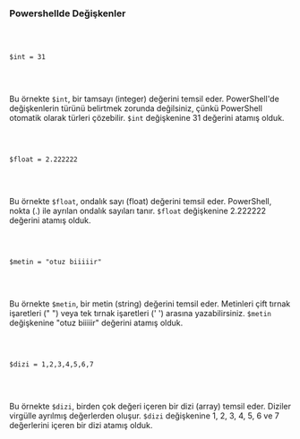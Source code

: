 <h3 class="text-2xl font-bold">Powershellde Değişkenler</h3><br>
<div class="bg-gray-200 dark:bg-gray-800 p-1 rounded-lg">
    <pre><code class="text-blue-500 language-powershell">
$int = 31
    </code></pre>
</div><br>

<p>Bu örnekte <code class="bg-gray-200 p-1 dark:bg-gray-800 rounded-lg ">$int</code>, bir tamsayı (integer) değerini temsil eder. PowerShell'de değişkenlerin türünü belirtmek zorunda değilsiniz, çünkü PowerShell otomatik olarak türleri çözebilir. <code class="bg-gray-200 p-1 dark:bg-gray-800 rounded-lg ">$int</code> değişkenine 31 değerini atamış olduk.</p><br>

<div class="bg-gray-200 dark:bg-gray-800 p-1 rounded-lg">
    <pre><code class="text-blue-500 language-powershell">
$float = 2.222222
    </code></pre>
</div><br>

<p>Bu örnekte <code class="bg-gray-200 p-1 dark:bg-gray-800 rounded-lg ">$float</code>, ondalık sayı (float) değerini temsil eder. PowerShell, nokta (.) ile ayrılan ondalık sayıları tanır. <code class="bg-gray-200 p-1 dark:bg-gray-800 rounded-lg ">$float</code> değişkenine 2.222222 değerini atamış olduk.</p><br>

<div class="bg-gray-200 dark:bg-gray-800 p-1 rounded-lg">
    <pre><code class="text-blue-500 language-powershell">
$metin = "otuz biiiiir"
    </code></pre>
</div><br>

<p>Bu örnekte <code class="bg-gray-200 p-1 dark:bg-gray-800 rounded-lg ">$metin</code>, bir metin (string) değerini temsil eder. Metinleri çift tırnak işaretleri (" ") veya tek tırnak işaretleri (' ') arasına yazabilirsiniz. <code class="bg-gray-200 p-1 dark:bg-gray-800 rounded-lg ">$metin</code> değişkenine "otuz biiiiir" değerini atamış olduk.</p><br>


<div class="bg-gray-200 dark:bg-gray-800 p-1 rounded-lg">
    <pre><code class="text-blue-500 language-powershell">
$dizi = 1,2,3,4,5,6,7
    </code></pre>
</div><br>

<p>Bu örnekte <code class="bg-gray-200 p-1 dark:bg-gray-800 rounded-lg ">$dizi</code>, birden çok değeri içeren bir dizi (array) temsil eder. Diziler virgülle ayrılmış değerlerden oluşur. <code class="bg-gray-200 p-1 dark:bg-gray-800 rounded-lg ">$dizi</code> değişkenine 1, 2, 3, 4, 5, 6 ve 7 değerlerini içeren bir dizi atamış olduk.</p>
